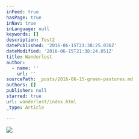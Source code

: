 ```yaml
---
inFeed: true
hasPage: true
inNav: true
inLanguage: null
keywords: []
description: Test2
datePublished: '2016-06-15T21:38:25.036Z'
dateModified: '2016-06-15T21:38:24.851Z'
title: Wanderlost
author:
  - name: ''
    url: ''
sourcePath: _posts/2016-06-15-green-pastures.md
authors: []
publisher: null
starred: true
url: wanderlost/index.html
_type: Article

---
```

![](https://the-grid-user-content.s3-us-west-2.amazonaws.com/67fe1ccb-8b70-469b-a1bd-6548e8fa049f.jpg)